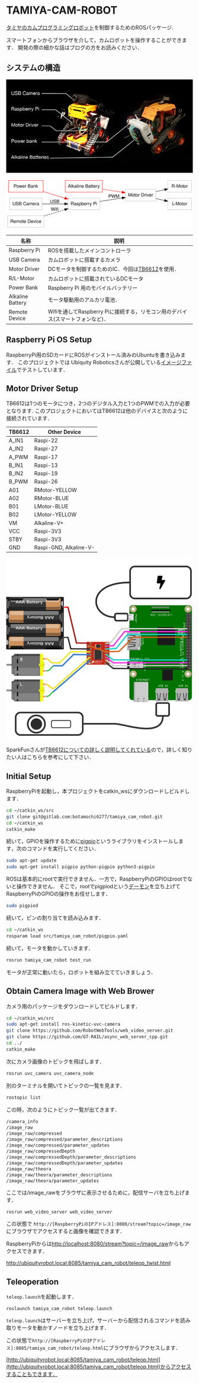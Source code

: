 # TAMIYA-CAM-ROBOT

[タミヤのカムプログラミングロボット](https://tamiyashop.jp/shop/g/g70227/)を制御するためのROSパッケージ.

スマートフォンからブラウザを介して，カムロボットを操作することができます．
開発の際の細かな話はブログの方をお読みください．

## システムの構造

![](img/structure.png)

![Electric Structure](img/tamiya_control.svg)

| 名称 | 説明                                                                                   | 
|--------------------------------------|--------------------------------------------------------|
| Raspberry Pi | ROSを搭載したメインコントローラ                                                |    
| USB Camera  |カムロボットに搭載するカメラ                                                     |    
| Motor Driver |DCモータを制御するためのIC．今回は[TB6612](https//www.switch-science.com/catalog/3586/)を使用．                                 |  
| R/L-Motor |カムロボットに搭載されているDCモータ                                               |                                               
| Power Bank|  Raspberry Pi 用のモバイルバッテリー                                                   |                                            
| Alkaline Battery  |モータ駆動用のアルカリ電池．                                               |                                              
| Remote Device |Wifiを通してRaspberry Piに接続する，リモコン用のデバイス(スマートフォンなど)． |                                                 

## Raspberry Pi OS Setup 

RaspberryPi用のSDカードにROSがインストール済みのUbuntuを書き込みます．
このプロジェクトでは
Ubiquity Roboticsさんが公開している[イメージファイル](https://downloads.ubiquityrobotics.com/)でテストしています．

## Motor Driver Setup

TB6612は1つのモータにつき，2つのデジタル入力と1つのPWMでの入力が必要となります. 
このプロジェクトにおいてはTB6612は他のデバイスと次のように接続されています．

| TB6612 | Other Device           |
|--------|------------------------|
| A_IN1  | Raspi-22               |
| A_IN2  | Raspi-27               |
| A_PWM  | Raspi-17               |
| B_IN1  | Raspi-13               |
| B_IN2  | Raspi-19               |
| B_PWM  | Raspi-26               |
| A01    | RMotor-YELLOW          |
| A02    | RMotor-BLUE            |
| B01    | LMotor-BLUE            |
| B02    | LMotor-YELLOW          |
| VM     | Alkaline-V+            |
| VCC    | Raspi-3V3              |
| STBY   | Raspi-3V3              |
| GND    | Raspi-GND, Alkaline-V- |

![](img/raspi_motor_bb.png)

SparkFunさんが[TB6612についての詳しく説明してくれている](https://learn.sparkfun.com/tutorials/tb6612fng-hookup-guide?_ga=2.166866110.1201478622.1514266488-1757053215.1500608008)ので，詳しく知りたい人はこちらを参考にして下さい．

## Initial Setup  

RaspberryPiを起動し，本プロジェクトをcatkin_wsにダウンロードしビルドします．

```bash
cd ~/catkin_ws/src
git clone git@gitlab.com:botamochi6277/tamiya_cam_robot.git
cd ~/catkin_ws
catkin_make
```

続いて，GPIOを操作するために[pigpio](http://abyz.me.uk/rpi/pigpio/)というライブラリをインストールします，次のコマンドを実行してください．

```bash
sudo apt-get update
sudo apt-get install pigpio python-pigpio python3-pigpio
```

ROSは基本的にrootで実行できません．一方で，RaspberryPiのGPIOはrootでないと操作できません．
そこで，rootでpigpiodという[デーモン](https://ja.wikipedia.org/wiki/%E3%83%87%E3%83%BC%E3%83%A2%E3%83%B3_(%E3%82%BD%E3%83%95%E3%83%88%E3%82%A6%E3%82%A7%E3%82%A2))を立ち上げてRaspberryPiのGPIOの操作をお任せします．

```bash
sudo pigpiod
```

続いて，ピンの割り当てを読み込みます．

```bash
cd ~/catkin_ws
rosparam load src/tamiya_cam_robot/pigpio.yaml
```

続いて，モータを動かしていきます．

```bash
rosrun tamiya_cam_robot test_run
```

モータが正常に動いたら，ロボットを組み立てていきましょう．

## Obtain Camera Image with Web Brower

カメラ用のパッケージをダウンロードしてビルドします．

```bash
cd ~/catkin_ws/src
sudo apt-get install ros-kinetic-uvc-camera
git clone https://github.com/RobotWebTools/web_video_server.git
git clone https://github.com/GT-RAIL/async_web_server_cpp.git
cd ../
catkin_make
```

次にカメラ画像のトピックを飛ばします．

```bash
rosrun uvc_camera uvc_camera_node
```

別のターミナルを開いてトピックの一覧を見ます．

```bash
rostopic list
```

この時，次のようにトピック一覧が出てきます．

```
/camera_info
/image_raw
/image_raw/compressed
/image_raw/compressed/parameter_descriptions
/image_raw/compressed/parameter_updates
/image_raw/compressedDepth
/image_raw/compressedDepth/parameter_descriptions
/image_raw/compressedDepth/parameter_updates
/image_raw/theora
/image_raw/theora/parameter_descriptions
/image_raw/theora/parameter_updates
```

ここでは/image_rawをブラウザに表示させるために，配信サーバを立ち上げます．

```bash
rosrun web_video_server web_video_server
```

この状態で
`http://[RaspberryPiのIPアドレス]:8080/stream?topic=/image_raw`にブラウザでアクセスすると画像を確認できます．

RaspberryPiからは[http://localhost:8080/stream?topic=/image_raw](http://localhost:8080/stream?topic=/image_raw)からもアクセスできます．

http://ubiquityrobot.local:8085/tamiya_cam_robot/teleop_twist.html

## Teleoperation

`teleop.launch`を起動します．

```
roslaunch tamiya_cam_robot teleop.launch
```

`teleop.launch`はサーバーを立ち上げ，サーバーから配信されるコマンドを読み取りモータを動かすノードを立ち上げます．


この状態で`http://[RaspberryPiのIPアドレス]:8085/tamiya_cam_robot/teleop.html`にブラウザからアクセスします．

[http://ubiquityrobot.local:8085/tamiya_cam_robot/teleop.html](http://ubiquityrobot.local:8085/tamiya_cam_robot/teleop.html)からアクセスすることもできます．

